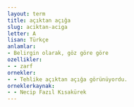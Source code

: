 ```yaml
---
layout: term
title: açıktan açığa
slug: aciktan-aciga
letter: A
lisan: Türkçe
anlamlar:
- Belirgin olarak, göz göre göre
ozellikler:
- - zarf
ornekler:
- - Tehlike açıktan açığa görünüyordu.
orneklerkaynak:
- - Necip Fazıl Kısakürek
---
```

